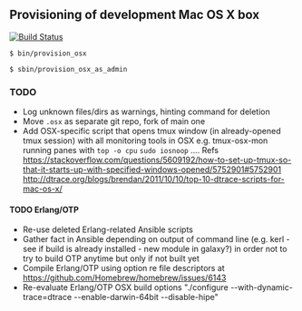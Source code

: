 ## Provisioning of development Mac OS X box
[![Build Status](https://travis-ci.org/lucafavatella/provisioning-osx.svg?branch=master)](https://travis-ci.org/lucafavatella/provisioning-osx)

```
$ bin/provision_osx
```

```
$ sbin/provision_osx_as_admin
```

### TODO

* Log unknown files/dirs as warnings, hinting command for deletion
* Move `.osx` as separate git repo, fork of main one
* Add OSX-specific script that opens tmux window (in already-opened tmux session) with all monitoring tools in OSX e.g. tmux-osx-mon running panes with `top -o cpu` `sudo iosnoop` .... Refs https://stackoverflow.com/questions/5609192/how-to-set-up-tmux-so-that-it-starts-up-with-specified-windows-opened/5752901#5752901 http://dtrace.org/blogs/brendan/2011/10/10/top-10-dtrace-scripts-for-mac-os-x/

#### TODO Erlang/OTP

* Re-use deleted Erlang-related Ansible scripts
* Gather fact in Ansible depending on output of command line (e.g. kerl - see if build is already installed - new module in galaxy?) in order not to try to build OTP anytime but only if not built yet
* Compile Erlang/OTP using option re file descriptors at https://github.com/Homebrew/homebrew/issues/6143
* Re-evaluate Erlang/OTP OSX build options "./configure --with-dynamic-trace=dtrace --enable-darwin-64bit --disable-hipe"
